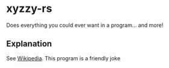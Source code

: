 # xyzzy-rs
Does everything you could ever want in a program... and more!

## Explanation
See [Wikipedia](https://wikipedia.org/wiki/Xyzzy_(computing)#Operating_systems). This program is a friendly joke
